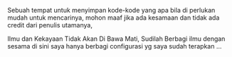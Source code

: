 Sebuah tempat untuk menyimpan kode-kode yang apa bila di perlukan mudah untuk mencarinya, mohon maaf jika ada kesamaan dan tidak ada credit dari penulis utamanya,

Ilmu dan Kekayaan Tidak Akan Di Bawa Mati, Sudilah Berbagi ilmu dengan sesama
di sini saya hanya berbagi configurasi yg saya sudah terapkan ...